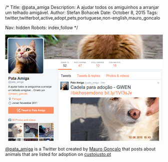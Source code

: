 /*
Title: @pata_amiga
Description: A ajudar todos os amiguinhos a arranjar um telhado amigável.
Author: Stefan Bohacek
Date: October 8, 2015
Tags: twitter,twitterbot,active,adopt,pets,portuguese,non-english,mauro_goncalo

Nav: hidden
Robots: index,follow
*/

[![](/content/bots/twitterbots/images/pata_amiga.png)](https://twitter.com/pata_amiga)

[@pata_amiga](https://twitter.com/pata_amiga) is a Twitter bot created by [Mauro Gonçalo](https://twitter.com/mauro_goncalo) that posts about animals that are listed for adoption on [custojusto.pt](http://www.custojusto.pt/) 
